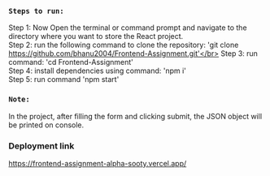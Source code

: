 
### `Steps to run: `
Step 1: Now Open the terminal or command prompt and navigate to the directory where you want to store the React project. </br>
Step 2: run the following command to clone the repository: 'git clone https://github.com/bhanu2004/Frontend-Assignment.git'</br>
Step 3: run command: 'cd Frontend-Assignment'</br>
Step 4: install dependencies using command: 'npm i'</br>
Step 5: run command 'npm start'</br>

### `Note: `
In the project, after filling the form and clicking submit, the JSON object will be printed on console.

### Deployment link
https://frontend-assignment-alpha-sooty.vercel.app/

